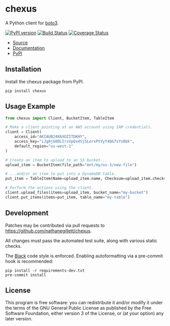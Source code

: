 chexus
================

A Python client for [boto3](https://aws.amazon.com/sdk-for-python/).

[![PyPI version](https://badge.fury.io/py/chexus.svg)](https://badge.fury.io/py/chexus)
[![Build Status](https://travis-ci.org/nathanegillett/chexus.svg?branch=master)](https://travis-ci.org/nathanegillett/chexus)
[![Coverage Status](https://coveralls.io/repos/github/nathanegillett/chexus/badge.svg?branch=master)](https://coveralls.io/github/nathanegillett/chexus?branch=master)

- [Source](https://github.com/nathanegillett/chexus)
- [Documentation](https://nathanegillett.github.io/chexus)
- [PyPI](https://pypi.org/project/chexus)

Installation
------------

Install the chexus package from PyPI.

```
pip install chexus
```


Usage Example
-------------

```python
from chexus import Client, BucketItem, TableItem

# Make a client pointing at an AWS account using IAM credentials.
client = Client(
    access_id="AKIAUB24K6XOZITDKHY",
    access_key="iJg8jG0DLIrzVpQs4Sj5LerxPtVyY4QG7sYv8bk",
    default_region="us-west-1"
)

# Create an item to upload to an S3 bucket...
upload_item = BucketItem(file_path="mnt/my/os-3/new-file")

# ...and/or an item to put into a DynamoDB table.
put_item = TableItem(Name=upload_item.name, Checksum=upload_item.checksum)

# Perform the actions using the client.
client.upload_files(items=upload_item, bucket_name="my-bucket")
client.put_items(items=put_item, table_name="my-table")
```

Development
-----------

Patches may be contributed via pull requests to
https://github.com/nathanegillett/chexus.

All changes must pass the automated test suite, along with various static
checks.

The [Black](https://black.readthedocs.io/) code style is enforced.
Enabling autoformatting via a pre-commit hook is recommended:

```
pip install -r requirements-dev.txt
pre-commit install
```

License
-------

This program is free software: you can redistribute it and/or modify
it under the terms of the GNU General Public License as published by
the Free Software Foundation, either version 3 of the License, or
(at your option) any later version.